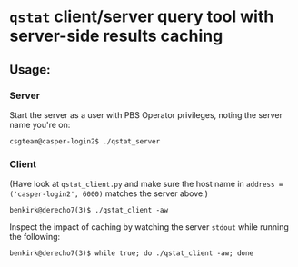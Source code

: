 # `qstat` client/server query tool with server-side results caching

## Usage:

### Server
Start the server as a user with PBS Operator privileges, noting the server name you're on:
```pre
csgteam@casper-login2$ ./qstat_server
```
### Client
(Have look at `qstat_client.py` and make sure the host name in `address = ('casper-login2', 6000)` matches the server above.)
```pre
benkirk@derecho7(3)$ ./qstat_client -aw
```
Inspect the impact of caching by watching the server `stdout` while running the following:
```pre
benkirk@derecho7(3)$ while true; do ./qstat_client -aw; done
```

